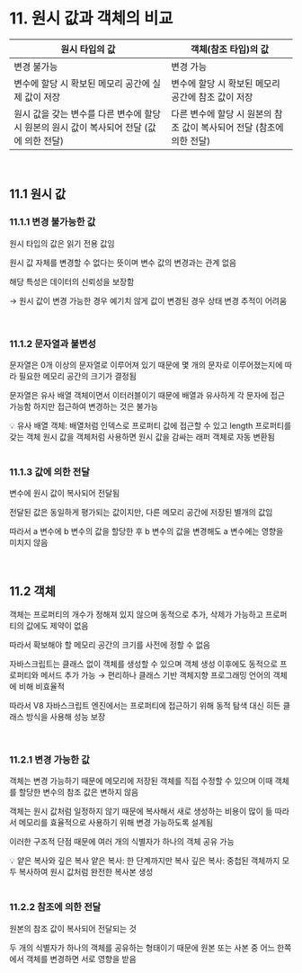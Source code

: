 # 11. 원시 값과 객체의 비교

| 원시 타입의 값                                               | 객체(참조 타입)의 값                                         |
| ------------------------------------------------------------ | ------------------------------------------------------------ |
| 변경 불가능                                                  | 변경 가능                                                    |
| 변수에 할당 시 확보된 메모리 공간에 실제 값이 저장           | 변수에 할당 시 확보된 메모리 공간에 참조 값이 저장           |
| 원시 값을 갖는 변수를 다른 변수에 할당 시 원본의 원시 값이 복사되어 전달 (값에 의한 전달) | 다른 변수에 할당 시 원본의 참조 값이 복사되어 전달 (참조에 의한 전달) |

<br>

## 11.1 원시 값

### 11.1.1 변경 불가능한 값

원시 타입의 값은 읽기 전용 값임

원시 값 자체를 변경할 수 없다는 뜻이며 변수 값의 변경과는 관계 없음

해당 특성은 데이터의 신뢰성을 보장함

→ 원시 값이 변경 가능한 경우 예기치 않게 값이 변경된 경우 상태 변경 추적이 어려움

<br>

### 11.1.2 문자열과 불변성

문자열은 0개 이상의 문자열로 이루어져 있기 때문에 몇 개의 문자로 이루어졌는지에 따라 필요한 메모리 공간의 크기가 결정됨

문자열은 유사 배열 객체이면서 이터러블이기 때문에 배열과 유사하게 각 문자에 접근 가능함 하지만 접근하여 변경하는 것은 불가능

<aside> 💡 유사 배열 객체: 배열처럼 인덱스로 프로퍼티 값에 접근할 수 있고 length 프로퍼티를 갖는 객체 원시 값을 객체처럼 사용하면 원시 값을 감싸는 래퍼 객체로 자동 변환됨

</aside>

<br>

### 11.1.3 값에 의한 전달

변수에 원시 값이 복사되어 전달됨

전달된 값은 동일하게 평가되는 값이지만, 다른 메모리 공간에 저장된 별개의 값임

따라서 a 변수에 b 변수의 값을 할당한 후 b 변수의 값을 변경해도 a 변수에는 영향을 미치지 않음

<br>

## 11.2 객체

객체는 프로퍼티의 개수가 정해져 있지 않으며 동적으로 추가, 삭제가 가능하고 프로퍼티의 값에도 제약이 없음

따라서 확보해야 할 메모리 공간의 크기를 사전에 정할 수 없음

자바스크립트는 클래스 없이 객체를 생성할 수 있으며 객체 생성 이후에도 동적으로 프로퍼티와 메서드 추가 가능 → 편리하나 클래스 기반 객체지향 프로그래밍 언어의 객체에 비해 비효율적

따라서 V8 자바스크립트 엔진에서는 프로퍼티에 접근하기 위해 동적 탐색 대신 히든 클래스 방식을 사용해 성능 보장

<br>

### 11.2.1 변경 가능한 값

객체는 변경 가능하기 때문에 메모리에 저장된 객체를 직접 수정할 수 있으며 이때 객체를 할당한 변수의 참조 값은 변하지 않음

객체는 원시 값처럼 일정하지 않기 때문에 복사해서 새로 생성하는 비용이 많이 듦 따라서 메모리를 효율적으로 사용하기 위해 변경 가능하도록 설계됨

이러한 구조적 단점 때문에 여러 개의 식별자가 하나의 객체 공유 가능

<aside> 💡 얕은 복사와 깊은 복사 얕은 복사: 한 단계까지만 복사 깊은 복사: 중첩된 객체까지 모두 복사하여 원시 값처럼 완전한 복사본 생성

</aside>

<br>

### 11.2.2 참조에 의한 전달

원본의 참조 값이 복사되어 전달되는 것

두 개의 식별자가 하나의 객체를 공유하는 형태이기 때문에 원본 또는 사본 중 어느 한쪽에서 객체를 변경하면 서로 영향을 받음